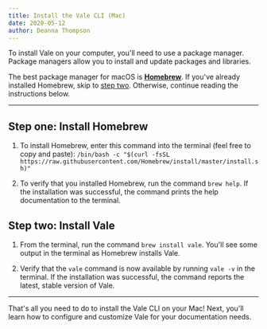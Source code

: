 ```yaml
---
title: Install the Vale CLI (Mac)
date: 2020-05-12
author: Deanna Thompson
---
```

To install Vale on your computer, you'll need to use a package manager. Package managers allow you to install and update packages and libraries. 

The best package manager for macOS is [**Homebrew**][Homebrew link]. If you've already installed Homebrew, skip to [step two](#heading-step-two:-install-vale). Otherwise, continue reading the instructions below.

---

## Step one: Install Homebrew 

1. To install Homebrew, enter this command into the terminal (feel free to copy and paste): `/bin/bash -c "$(curl -fsSL https://raw.githubusercontent.com/Homebrew/install/master/install.sh)"`

2. To verify that you installed Homebrew, run the command `brew help`. If the installation was successful, the command prints the help documentation to the terminal.

## Step two: Install Vale 

1. From the terminal, run the command `brew install vale`. You'll see some output in the terminal as Homebrew installs Vale.

2. Verify that the `vale` command is now available by running `vale -v` in the terminal. If the installation was successful, the command reports the latest, stable version of Vale.

---

That's all you need to do to install the Vale CLI on your Mac! Next, you'll learn how to configure and customize Vale for your documentation needs. 

[Homebrew link]: https://brew.sh/
